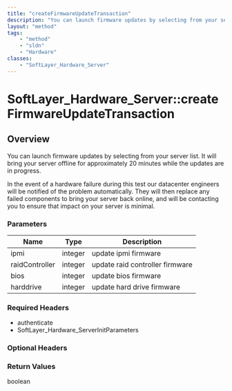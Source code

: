 ```yaml
---
title: "createFirmwareUpdateTransaction"
description: "You can launch firmware updates by selecting from your server list. It will bring your server offline for approximately... "
layout: "method"
tags:
    - "method"
    - "sldn"
    - "Hardware"
classes:
    - "SoftLayer_Hardware_Server"
---
```

# SoftLayer_Hardware_Server::createFirmwareUpdateTransaction
## Overview 
You can launch firmware updates by selecting from your server list. It will bring your server offline for approximately 20 minutes while the updates are in progress. 

In the event of a hardware failure during this test our datacenter engineers will be notified of the problem automatically. They will then replace any failed components to bring your server back online, and will be contacting you to ensure that impact on your server is minimal. 

### Parameters 
|Name | Type | Description |
| --- | --- | --- |
|ipmi| integer| update ipmi firmware|
|raidController| integer| update raid controller firmware|
|bios| integer| update bios firmware|
|harddrive| integer| update hard drive firmware|


### Required Headers
* authenticate
* SoftLayer_Hardware_ServerInitParameters

### Optional Headers

### Return Values
boolean
